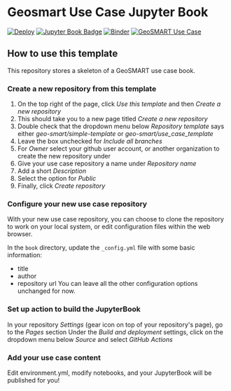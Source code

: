 # Geosmart Use Case Jupyter Book

[![Deploy](https://github.com/geo-smart/use_case_template/actions/workflows/deploy.yaml/badge.svg)](https://github.com/geo-smart/use_case_template/actions/workflows/deploy.yaml)
[![Jupyter Book Badge](https://jupyterbook.org/badge.svg)](https://geo-smart.github.io/simple-template)
[![Binder](https://mybinder.org/badge_logo.svg)](https://mybinder.org/v2/gh/geo-smart/simple-template/HEAD?labpath=book%2Fchapters)
[![GeoSMART Use Case](./book/img/use_case_badge.svg)](https://geo-smart.github.io/usecases)

## How to use this template

This repository stores a skeleton of a GeoSMART use case book.<br>

### Create a new repository from this template
1. On the top right of the page, click *Use this template* and then *Create a new repository*
2. This should take you to a new page titled *Create a new repository*
3. Double check that the dropdown menu below *Repository template* says either *geo-smart/simple-template* or *geo-smart/use_case_template*
4. Leave the box unchecked for *Include all branches*
5. For *Owner* select your github user account, or another organization to create the new repository under
6. Give your use case repository a name under *Repository name*
7. Add a short *Description*
8. Select the option for *Public*
9. Finally, click *Create repository*

### Configure your new use case repository

With your new use case repository, you can choose to clone the repository to work on your local system, or edit configuration files within the web browser.

In the `book` directory, update the `_config.yml` file with some basic information:
- title
- author
- repository url
You can leave all the other configuration options unchanged for now.

### Set up action to build the JupyterBook

In your repository *Settings* (gear icon on top of your repository's page), go to the *Pages* section
Under the *Build and deployment* settings, click on the dropdown menu below *Source* and select *GitHub Actions*

### Add your use case content

Edit environment.yml, modify notebooks, and your JupyterBook will be published for you! 
